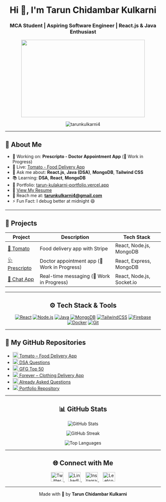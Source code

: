 <h1 align="center">Hi 👋, I'm <strong>Tarun Chidambar Kulkarni</strong></h1>
<h3 align="center">MCA Student | Aspiring Software Engineer | React.js & Java Enthusiast</h3>

<p align="center">
  <img src="https://media.giphy.com/media/qgQUggAC3Pfv687qPC/giphy.gif" width="400" height="250" />
</p>

<p align="center">
  <img src="https://komarev.com/ghpvc/?username=tarunkulkarni4&label=Profile%20views&color=9370DB&style=flat-square" alt="tarunkulkarni4" />
</p>

---

## 🧠 About Me

- 🔭 Working on: **Prescripto - Doctor Appointment App** (🚧 Work in Progress)  
- 🍕 Live: [Tomato - Food Delivery App](https://tomatof-in.onrender.com/)  
- 💬 Ask me about: **React.js**, **Java (DSA)**, **MongoDB**, **Tailwind CSS**  
- 📚 Learning: **DSA**, **React**, **MongoDB**  
- 💼 Portfolio: [tarun-kulakarni-portfolio.vercel.app](https://tarun-kulakarni-portfolio.vercel.app/)  
- 📄 [View My Resume](https://drive.google.com/drive/folders/1WUMKdAJtKBnQLEsB9MLHCDyKj01LLw0X)  
- 📧 Reach me at: **tarunkulkarni4@gmail.com**  
- ⚡ Fun Fact: I debug better at midnight 😄  

---

## 🚀 Projects

| Project | Description | Tech Stack |
|--------|-------------|------------|
| [🍅 Tomato](https://tomatof-in.onrender.com/) | Food delivery app with Stripe | React, Node.js, MongoDB |
| [🩺 Prescripto](#) | Doctor appointment app (🚧 Work in Progress) | React, Express, MongoDB |
| [💬 Chat App](#) | Real-time messaging (🚧 Work in Progress) | React, Node.js, Socket.io |

---

<h2 align="center">⚙️ Tech Stack & Tools</h2>

<p align="center">
  <a href="#"><img src="https://img.icons8.com/color/48/000000/react-native.png" alt="React" /></a>
  <a href="#"><img src="https://img.icons8.com/color/48/000000/nodejs.png" alt="Node.js" /></a>
  <a href="#"><img src="https://img.icons8.com/color/48/000000/java-coffee-cup-logo.png" alt="Java" /></a>
  <a href="#"><img src="https://img.icons8.com/external-tal-revivo-color-tal-revivo/48/null/external-mongodb-a-cross-platform-document-oriented-database-program-logo-color-tal-revivo.png" alt="MongoDB" /></a>
  <a href="#"><img src="https://img.icons8.com/color/48/000000/tailwindcss.png" alt="TailwindCSS" /></a>
  <a href="#"><img src="https://img.icons8.com/color/48/000000/firebase.png" alt="Firebase" /></a>
  <a href="#"><img src="https://img.icons8.com/fluency/48/000000/docker.png" alt="Docker" /></a>
  <a href="#"><img src="https://img.icons8.com/color/48/000000/git.png" alt="Git" /></a>
</p>

---

<h2>📁 My GitHub Repositories</h2>

<ul>
  <li>
    <a href="https://github.com/tarunkulkarni4/Finallll-Copy" target="_blank">
      <img src="https://img.icons8.com/ios-glyphs/30/000000/github.png" width="18" /> Tomato – Food Delivery App
    </a>
  </li>
  <li>
    <a href="https://github.com/tarunkulkarni4/DSA-Questions" target="_blank">
      <img src="https://img.icons8.com/ios-glyphs/30/000000/github.png" width="18" /> DSA Questions
    </a>
  </li>
  <li>
    <a href="https://github.com/tarunkulkarni4/gfg-50" target="_blank">
      <img src="https://img.icons8.com/ios-glyphs/30/000000/github.png" width="18" /> GFG Top 50
    </a>
  </li>
  <li>
    <a href="https://github.com/tarunkulkarni4/FOREVER-CLOTHING-DELIVERY-APPLICATION" target="_blank">
      <img src="https://img.icons8.com/ios-glyphs/30/000000/github.png" width="18" /> Forever – Clothing Delivery App
    </a>
  </li>
  <li>
    <a href="https://github.com/tarunkulkarni4/Already-asked" target="_blank">
      <img src="https://img.icons8.com/ios-glyphs/30/000000/github.png" width="18" /> Already Asked Questions
    </a>
  </li>
  <li>
    <a href="https://github.com/tarunkulkarni4/tarun" target="_blank">
      <img src="https://img.icons8.com/ios-glyphs/30/000000/github.png" width="18" /> Portfolio Repository
    </a>
  </li>
</ul>

---

<h2 align="center">📊 GitHub Stats</h2>

<p align="center">
  <img src="https://github-readme-stats.vercel.app/api?username=tarunkulkarni4&show_icons=true&title_color=6a0dad&icon_color=6a0dad&text_color=4c4c4c&bg_color=ffffff" alt="GitHub Stats" />
</p>

<p align="center">
  <img src="https://github-readme-streak-stats.herokuapp.com/?user=tarunkulkarni4&ring=6a0dad&fire=6a0dad&currStreakLabel=6a0dad&sideNums=4c4c4c&sideLabels=4c4c4c&dates=4c4c4c&background=ffffff" alt="GitHub Streak" />
</p>

<p align="center">
  <img src="https://github-readme-stats.vercel.app/api/top-langs/?username=tarunkulkarni4&layout=compact&title_color=6a0dad&text_color=4c4c4c&bg_color=ffffff" alt="Top Languages" />
</p>

---

<h2 align="center">🌐 Connect with Me</h2>

<p align="center">
  <a href="https://twitter.com/tarunkulkarni5" target="blank">
    <img src="https://raw.githubusercontent.com/rahuldkjain/github-profile-readme-generator/master/src/images/icons/Social/twitter.svg" alt="Twitter" height="30" width="40" />
  </a>
  &nbsp;&nbsp;
  <a href="https://linkedin.com/in/tarun-kulakarni-35b475254" target="blank">
    <img src="https://raw.githubusercontent.com/rahuldkjain/github-profile-readme-generator/master/src/images/icons/Social/linked-in-alt.svg" alt="LinkedIn" height="30" width="40" />
  </a>
  &nbsp;&nbsp;
  <a href="https://instagram.com/tarun_kulkarni" target="blank">
    <img src="https://raw.githubusercontent.com/rahuldkjain/github-profile-readme-generator/master/src/images/icons/Social/instagram.svg" alt="Instagram" height="30" width="40" />
  </a>
  &nbsp;&nbsp;
  <a href="https://www.leetcode.com/tarun_kulkarni" target="blank">
    <img src="https://raw.githubusercontent.com/rahuldkjain/github-profile-readme-generator/master/src/images/icons/Social/leet-code.svg" alt="Leetcode" height="30" width="40" />
  </a>
</p>

---

<p align="center">
  Made with 🚀 by <strong>Tarun Chidambar Kulkarni</strong>
</p>
